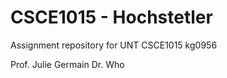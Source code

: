 # CSCE1015 - Hochstetler
Assignment repository for UNT CSCE1015
kg0956

Prof. Julie Germain
Dr. Who
